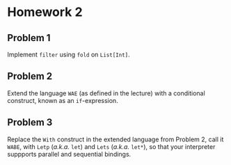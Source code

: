 # Homework 2

## Problem 1

Implement `filter` using `fold` on `List[Int]`.

## Problem 2

Extend the language `WAE` (as defined in the lecture) with a conditional
construct, known as an `if`-expression.

## Problem 3

Replace the `With` construct in the extended language from Problem 2, call it
`WABE`, with `Letp` (_a.k.a._ `let`) and `Lets` (_a.k.a._ `let*`), so that your
interpreter suppports parallel and sequential bindings.

